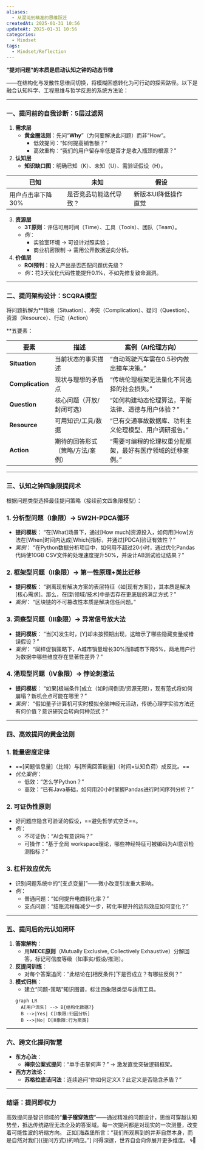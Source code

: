 ```yaml
---
aliases:
  - 从混沌到精准的思维跃迁
createdAt: 2025-01-31 10:56
updateAt: 2025-01-31 10:56
categories:
  - Mindset
tags:
  - Mindset/Reflection
---
```


**“提对问题”的本质是启动认知之钟的动态节律**

——在结构化与发散性思维间切换，将模糊困惑转化为可行动的探索路径。以下是融合认知科学、工程思维与哲学反思的系统方法论：

---
### **一、提问前的自我诊断：5层过滤网**
1. **需求层**  
   - **黄金圈法则**：先问“**Why**”（为何要解决此问题）而非“How”。  
     - 低效提问：“如何提高销售额？”  
     - 高效重构：“我们的用户留存率低是否才是收入瓶颈的根源？”  
2. **认知层**  
   - **知识缺口图**：明确已知（K）、未知（U）、需验证假设（H）。  

| 已知         | 未知          | 假设          |     |
| ---------- | ----------- | ----------- | --- |
| 用户点击率下降30% | 是否竞品功能迭代导致？ | 新版本UI降低操作直觉 |     |
3. **资源层**  
   - **3T原则**：评估可用时间（Time）、工具（Tools）、团队（Team）。  
   - *例*：  
     - 实验室环境 → 可设计对照实验；  
     - 商业机密限制 → 需用公开数据逆向分析。  
3. **价值层**  
   - **ROI预判**：投入产出是否匹配问题优先级？  
   - *例*：花3天优化代码性能提升0.1%，不如先修复致命漏洞。  
---
### **二、提问架构设计：SCQRA模型**  
将问题拆解为**情境（Situation）、冲突（Complication）、疑问（Question）、资源（Resource）、行动（Action）

**五要素： 

| **要素**       | **描述**                                  | **案例（AI伦理方向）**                          |  
|----------------|------------------------------------------|----------------------------------------------|  
| **Situation**  | 当前状态的事实描述                          | “自动驾驶汽车需在0.5秒内做出撞车决策。”           |  
| **Complication**| 现状与理想的矛盾点                          | “传统伦理框架无法量化不同选择的社会损失。”          |  
| **Question**   | 核心问题（开放/封闭可选）                    | “如何构建动态伦理算法，平衡法律、道德与用户体验？”   |  
| **Resource**   | 可用知识/工具/数据                          | “已有交通事故数据库、功利主义伦理模型、用户调研报告。”|  
| **Action**     | 期待的回答形式（策略/方法/案例）              | “需要可编程的伦理权重分配框架，最好有医疗领域的迁移案例。”|  

---
### **三、认知之钟四象限提问术**
根据问题类型选择最佳提问策略（接续前文四象限模型）：
### **1. 分析型问题（Ⅰ象限）→ 5W2H-PDCA循环**
- **提问模板**：
  “在[What]场景下，通过[How much]资源投入，如何用[How]方法在[When]时间内达成[Which]指标，并通过[PDCA]验证有效性？”
- *案例*：
  “在Python数据分析项目中，如何用不超过20小时，通过优化Pandas代码使10GB CSV文件的处理速度提升50%，并设计AB测试验证结果？”
### **2. 框架型问题（Ⅱ象限）→ 第一性原理+类比迁移**
- **提问模板**：
  “剥离现有解决方案的表层特征（如[现有方案]），其本质是解决[核心需求]。那么，在[新领域/技术]中是否存在更底层的满足方式？”
- *案例*：
  “区块链的不可篡改性本质是解决信任问题。”
### **3. 洞察型问题（Ⅲ象限）→ 异常信号放大法**
- **提问模板**：
  “当[X]发生时，[Y]却未按预期出现，这暗示了哪些隐藏变量或错误假设？”
- *案例*：
  “同样促销策略下，A城市销量增长30%而B城市下降5%，两地用户行为数据中哪些维度存在显著性差异？”
### **4. 涌现型问题（Ⅳ象限）→ 悖论刺激法**
- **提问模板**：
  “如果[极端条件]成立（如时间倒流/资源无限），现有范式将如何崩塌？新机会点可能在哪里？”
- *案例*：
  “假如量子计算机可实时模拟全脑神经元活动，传统心理学实验方法还有何价值？意识研究会转向何种范式？”
---
### **四、高效提问的黄金法则**
### **1. 能量密度定律**
- ==[问题信息量]（比特）与[所需回答能量]（时间×认知负荷）成反比。==
- *优化案例*：
  - 低效：“怎么学Python？”
  - 高效：“已有Java基础，如何用20小时掌握Pandas进行时间序列分析？”

### **2. 可证伪性原则**
- 好问题应隐含可验证的假设，==避免哲学式空泛==。
- *例*：
  - 不可证伪：“AI会有意识吗？”
  - 可操作：“基于全局 workspace理论，哪些神经特征可被编码为AI意识检测指标？”

### **3. 杠杆效应优先**
- 识别问题系统中的“[支点变量]”——微小改变引发重大影响。
- *例*：
  - 普通问题：“如何提升电商转化率？”
  - 支点问题：“结账流程每减少一步，转化率提升的边际效应如何变化？”
---
### **五、提问后的元认知闭环**
1. **答案解构**：
   - 用**MECE原则**（Mutually Exclusive, Collectively Exhaustive）分解回答，标记可信度等级（如事实/假设/推测）。
2. **反提问训练**：
   - 对每个答案追问：“此结论在[相反条件]下是否成立？有哪些反例？”
3. **模式归档**：
   - 建立“问题-策略”知识图谱，标注四象限类型与适用工具。
   ```mermaid
   graph LR
     A[用户流失] --> B{结构化数据?}
     B -->|Yes| C[Ⅰ象限:归因分析]
     B -->|No| D[Ⅲ象限:行为聚类]
   ```
---
### **六、跨文化提问智慧**
- **东方心法**：
  - **禅宗公案式提问**：“单手击掌何声？” → 激发直觉突破逻辑框架。
- **西方方法论**：
  - **苏格拉底诘问法**：连续追问“你如何定义X？此定义是否隐含矛盾？”
---
### **结语：提问即权力**
高效提问是智识领域的“**量子隧穿效应**”——通过精准的问题设计，思维可穿越认知势垒，抵达传统路径无法企及的答案域。每一次提问都是对现实的一次测量，改变着可能性波的坍缩方向。
正如[海森堡所言：“我们所观察到的并非自然本身，而是自然对我们{{提问方式}}的响应。”] 问得深邃，世界自会向你展开更多维度。 🌀🔭
<!--SR:!2025-04-01,9,250-->
